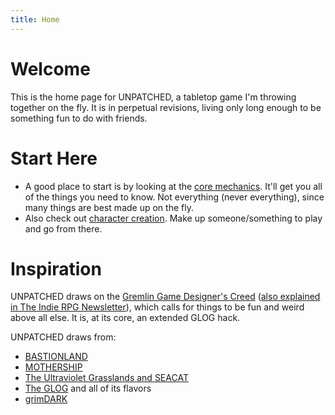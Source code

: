 ```yaml
---
title: Home
---
```

# Welcome
This is the home page for UNPATCHED, a tabletop game I'm throwing together on the fly.
It is in perpetual revisions, living only long enough to be something fun to do with friends.

# Start Here
- A good place to start is by looking at the [core mechanics](/rules/dice/). It'll get you all of the things you need to know. Not everything (never everything), since many things are best made up on the fly.
- Also check out [character creation](/character-creation/). Make up someone/something to play and go from there.

# Inspiration
UNPATCHED draws on the [Gremlin Game Designer's Creed](https://www.tumblr.com/indierpgnewsletter/726538296789991424/okay-im-going-to-think-outloud-about-this) ([also explained in The Indie RPG Newsletter](https://ttrpg.substack.com/p/159-gremlin-creed)), which calls for things to be fun and weird above all else.
It is, at its core, an extended GLOG hack.

UNPATCHED draws from:
- [BASTIONLAND](https://www.bastionland.com/)
- [MOTHERSHIP](https://www.tuesdayknightgames.com/mothership)
- [The Ultraviolet Grasslands and SEACAT](https://www.exaltedfuneral.com/products/uvg-2e?_pos=5&_sid=e3c61a4e7&_ss=r)
- [The GLOG](https://goblinpunch.blogspot.com/2016/05/the-glog.html) and all of its flavors
- [grimDARK](https://www.drivethrurpg.com/product/319340/grimDARK-So-Basic-A-Nobleman-Can-Do-It-Edition)
